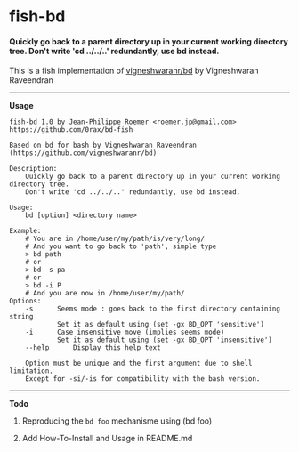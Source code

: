 fish-bd
=======

#### Quickly go back to a parent directory up in your current working directory tree. Don't write 'cd ../../..' redundantly, use bd instead.

This is a fish implementation of [vigneshwaranr/bd](https://github.com/vigneshwaranr/bd) by Vigneshwaran Raveendran 

---

**Usage**

```
fish-bd 1.0 by Jean-Philippe Roemer <roemer.jp@gmail.com>
https://github.com/0rax/bd-fish

Based on bd for bash by Vigneshwaran Raveendran (https://github.com/vigneshwaranr/bd)

Description:
    Quickly go back to a parent directory up in your current working directory tree.
    Don't write 'cd ../../..' redundantly, use bd instead.

Usage:
    bd [option] <directory name>

Example:
    # You are in /home/user/my/path/is/very/long/
    # And you want to go back to 'path', simple type
    > bd path
    # or
    > bd -s pa
    # or
    > bd -i P
    # And you are now in /home/user/my/path/
Options:
    -s		Seems mode : goes back to the first directory containing string
    		Set it as default using (set -gx BD_OPT 'sensitive')
    -i		Case insensitive move (implies seems mode)
    		Set it as default using (set -gx BD_OPT 'insensitive')    
    --help		Display this help text

    Option must be unique and the first argument due to shell limitation.
    Except for -si/-is for compatibility with the bash version.
```

---

**Todo**

1. Reproducing the `bd foo` mechanisme using (bd foo)

2. Add How-To-Install and Usage in README.md
